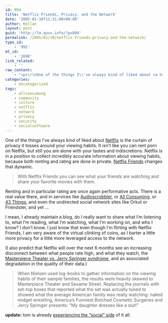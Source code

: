 ```yaml
---
id: 994
title: 'Netflix Friends, Privacy, and the Network'
date: '2005-01-10T11:31:00+00:00'
author: Kellan
layout: post
guid: 'http://lm.quxx.info/?p=994'
permalink: /2005/01/10/netflix-friends-privacy-and-the-network/
typo_id:
    - '992'
mt_id:
    - '2698'
link_related:
    - ''
raw_content:
    - "<p>\r\nOne of the things I\\'ve always kind of liked about <a href=\\\"http://www.netflix.com/\\\">Netflix</a> is the curtain of privacy it tosses around your viewing habits.  It isn\\'t like you can rent porn on Netflix, but still you are alone with your tastes and indiscretions.  Netflix is in a position to collect incredibly accurate information about viewing habits, because both renting and rating are done in private.  <a href=\\\"http://www.hackingnetflix.com/netflix/2005/01/friends_list_fe.html\\\">Netflix Friends</a> changes that dynamic.  \r\n<blockquote>\r\nWith Netflix Friends you can see what your friends are watching and share your favorite movies with them.\r\n</blockquote>\r\nRenting and in particular rating are once again performative acts.  There is a real value there, and in services like <a href=\\\"http://Audioscrobbler.com\\\">Audioscrobbler</a>, or <a href=\\\"http://www.allconsuming.net\\\">All Consuming</a>, or <a href=\\\"http://43things.com/\\\">43 Things</a>, and even the undirected social network sites like Orkut or Friendster, and yet...\r\n</p>\r\n<p>\r\nI mean, I already maintain a blog, do I really want to share what I\\'m listening to, what I\\'m reading, what I\\'m watching, what I\\'m working on, and who I know?  I don\\'t know.  I just know that even though I\\'m flirting with Netflix Friends, I am very aware of the virtual clinking of coins, as I barter a little more privacy for a little more leveraged access to the network.\r\n\r\n(I also predict that Netflix will over the next 6 months see an increasing disconnect between what people rate high, and what they watch, the <a href=\\\"http://www.well.com/~doctorow/metacrap.htm#2.4\\\">Masterpiece Theater vs. Jerry Springer syndrome</a>, and an associated degradation in the quality of their data.)\r\n<blockquote>\r\nWhen Nielsen used log-books to gather information on the viewing habits of their sample families, the results were heavily skewed to Masterpiece Theater and Sesame Street. Replacing the journals with set-top boxes that reported what the set was actually tuned to showed what the average American family was really watching: naked midget wrestling, America\\'s Funniest Botched Cosmetic Surgeries and Jerry Springer presents: \\\"My daughter dresses like a slut!\\\"\r\n</blockquote>\r\n</p>\r\n\r\n<p>\r\n<b>update:</b> tom is already <a href=\\\"http://tuttlesvc.teacherhosting.com/blog/blosxom.cgi/personal/tv/319.html\\\">experiencing the \\\"social\\\" side</a> of it all.\r\n</p>"
categories:
    - Uncategorized
tags:
    - allconsuming
    - community
    - culture
    - netflix
    - network
    - privacy
    - security
    - socialsoftware
---
```


One of the things I’ve always kind of liked about [Netflix](http://www.netflix.com/) is the curtain of privacy it tosses around your viewing habits. It isn’t like you can rent porn on Netflix, but still you are alone with your tastes and indiscretions. Netflix is in a position to collect incredibly accurate information about viewing habits, because both renting and rating are done in private. [Netflix Friends](http://www.hackingnetflix.com/netflix/2005/01/friends_list_fe.html) changes that dynamic.

> With Netflix Friends you can see what your friends are watching and share your favorite movies with them.

Renting and in particular rating are once again performative acts. There is a real value there, and in services like [Audioscrobbler](http://Audioscrobbler.com), or [All Consuming](http://www.allconsuming.net), or [43 Things](http://43things.com/), and even the undirected social network sites like Orkut or Friendster, and yet …

I mean, I already maintain a blog, do I really want to share what I’m listening to, what I’m reading, what I’m watching, what I’m working on, and who I know? I don’t know. I just know that even though I’m flirting with Netflix Friends, I am very aware of the virtual clinking of coins, as I barter a little more privacy for a little more leveraged access to the network.

(I also predict that Netflix will over the next 6 months see an increasing disconnect between what people rate high, and what they watch, the [Masterpiece Theater vs. Jerry Springer syndrome](http://www.well.com/~doctorow/metacrap.htm#2.4), and an associated degradation in the quality of their data.)

> When Nielsen used log-books to gather information on the viewing habits of their sample families, the results were heavily skewed to Masterpiece Theater and Sesame Street. Replacing the journals with set-top boxes that reported what the set was actually tuned to showed what the average American family was really watching: naked midget wrestling, America’s Funniest Botched Cosmetic Surgeries and Jerry Springer presents: “My daughter dresses like a slut!”

**update:** tom is already [experiencing the “social” side](http://tuttlesvc.teacherhosting.com/blog/blosxom.cgi/personal/tv/319.html) of it all.